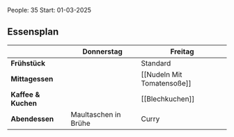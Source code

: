 People: 35
Start: 01-03-2025
## Essensplan
|                     | Donnerstag           | Freitag                    |
| ------------------- | -------------------- | -------------------------- |
| **Frühstück**       |                      | Standard                   |
| **Mittagessen**     |                      | [[Nudeln Mit Tomatensoße]] |
| **Kaffee & Kuchen** |                      | [[Blechkuchen]]            |
| **Abendessen**      | Maultaschen in Brühe | Curry                      |

